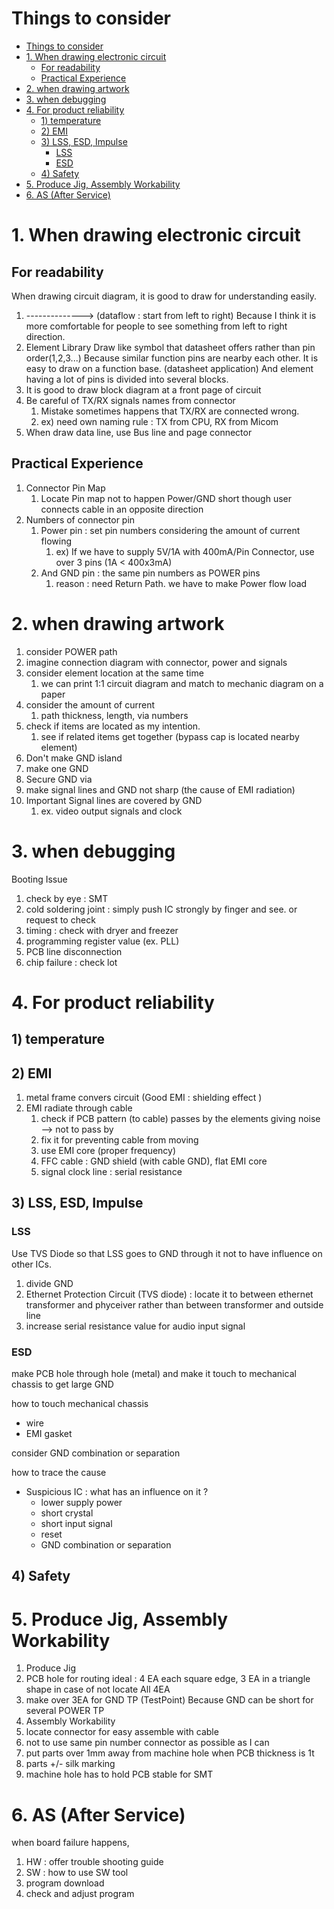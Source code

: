# Things to consider

<!-- TOC -->

- [Things to consider](#things-to-consider)
- [1. When drawing electronic circuit](#1-when-drawing-electronic-circuit)
    - [For readability](#for-readability)
    - [Practical Experience](#practical-experience)
- [2. when drawing artwork](#2-when-drawing-artwork)
- [3. when debugging](#3-when-debugging)
- [4. For product reliability](#4-for-product-reliability)
    - [1) temperature](#1-temperature)
    - [2) EMI](#2-emi)
    - [3) LSS, ESD, Impulse](#3-lss-esd-impulse)
        - [LSS](#lss)
        - [ESD](#esd)
    - [4) Safety](#4-safety)
- [5. Produce Jig, Assembly Workability](#5-produce-jig-assembly-workability)
- [6. AS (After Service)](#6-as-after-service)

<!-- /TOC -->

# 1. When drawing electronic circuit 

## For readability

When drawing circuit diagram, it is good to draw for understanding easily.
1. --------------> (dataflow : start from left to right)
   Because I think it is more comfortable for people to see something  from left to right direction.
2. Element Library
   Draw like symbol that datasheet offers rather than pin order(1,2,3...)
   Because similar function pins are nearby each other. 
   It is easy to draw on a function base. (datasheet application)
   And element having a lot of pins is divided into several blocks.
3. It is good to draw block diagram at a front page of circuit
4. Be careful of TX/RX signals names from connector
   1. Mistake sometimes happens that TX/RX are connected wrong.
   2. ex) need own naming rule : TX from CPU, RX from Micom 
5. When draw data line, use Bus line and page connector

## Practical Experience

1. Connector Pin Map
   1. Locate Pin map not to happen Power/GND short though user connects cable in an opposite direction
2. Numbers of connector pin
   1. Power pin : set pin numbers considering the amount of current flowing
      1. ex) If we have to supply 5V/1A with 400mA/Pin Connector, use over 3 pins (1A < 400x3mA)
   2. And GND pin : the same pin numbers as POWER pins
      1. reason : need Return Path. we have to make Power flow load 

# 2. when drawing artwork

1. consider POWER path
2. imagine connection diagram with connector, power and signals
3. consider element location at the same time
   1. we can print 1:1 circuit diagram and match to mechanic diagram on a paper
4. consider the amount of current 
   1. path thickness, length, via numbers
5. check if items are located as my intention.
   1. see if related items get together
      (bypass cap is located nearby element)
6.  Don't make GND island
   1. make one GND
7. Secure GND via
8. make signal lines and GND not sharp (the cause of EMI radiation)
9. Important Signal lines are covered by GND
   1. ex. video output signals and clock

# 3. when debugging
Booting Issue
1. check by eye : SMT
2. cold soldering joint : simply push IC strongly by finger and see. or request to check
3. timing : check with dryer and freezer
4. programming register value (ex. PLL)
5. PCB line disconnection
6. chip failure : check lot

# 4. For product reliability

## 1) temperature

## 2) EMI

1. metal frame convers circuit (Good EMI : shielding effect )
2. EMI radiate through cable
   1. check if PCB pattern (to cable) passes by the elements giving noise --> not to pass by
   2. fix it for preventing cable from moving
   3. use EMI core (proper frequency)
   4. FFC cable : GND shield (with cable GND), flat EMI core
   5. signal clock line : serial resistance

## 3) LSS, ESD, Impulse

### LSS

Use TVS Diode so that LSS goes to GND through it not to have influence on other ICs.

1. divide GND 
2. Ethernet Protection Circuit (TVS diode) : locate it to between ethernet transformer and phyceiver rather than between transformer and outside line 
3. increase serial resistance value for audio input signal

### ESD

make PCB hole through hole (metal) and make it touch to mechanical chassis to get large GND

how to touch mechanical chassis
- wire
- EMI gasket

consider GND combination or separation

how to trace the cause

- Suspicious IC : what has an influence on it ?
  - lower supply power
  - short crystal
  - short input signal
  - reset
  - GND combination or separation 

## 4) Safety

# 5. Produce Jig, Assembly Workability
1. Produce Jig
  1. PCB hole for routing
    ideal : 4 EA each square edge, 3 EA in a triangle shape in case of not locate All 4EA    
  2. make over 3EA for GND TP (TestPoint)
    Because GND can be short for several POWER TP
2. Assembly Workability
  1. locate connector for easy assemble with cable
  2. not to use same pin number connector as possible as I can
  3. put parts over 1mm away from machine hole when PCB thickness is 1t
  4. parts +/- silk marking
  5. machine hole has to hold PCB stable for SMT

# 6. AS (After Service)
when board failure happens,
1. HW : offer trouble shooting guide
2. SW : how to use SW tool
  1. program download
  2. check and adjust program



     
